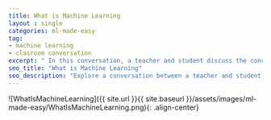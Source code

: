 ```yaml
---
title: What is Machine Learning
layout : single
categories: ml-made-easy
tag:
- machine learning
- clasroom conversation
excerpt: " In this conversation, a teacher and student discuss the concept of Machine Learning. The student explains that Machine Learning involves teaching computers to learn and make decisions from data without explicit programming. They provide real-life examples, such as personalized recommendations on platforms like Netflix and Spotify. The conversation concludes with a simplified explanation comparing Machine Learning to how our brains learn from experiences" 
seo_title: "What is Machine Learning"
seo_description: "Explore a conversation between a teacher and student as they delve into the world of Machine Learning. Discover how computers can learn and make decisions without explicit programming, and learn about real-life applications such as personalized recommendations on platforms like Netflix and Spotify. Gain a simplified understanding of Machine Learning and its resemblance to how our brains learn from experiences"
---
```


![WhatIsMachineLearning]({{ site.url }}{{ site.baseurl }}/assets/images/ml-made-easy/WhatIsMachineLearning.png){: .align-center}

